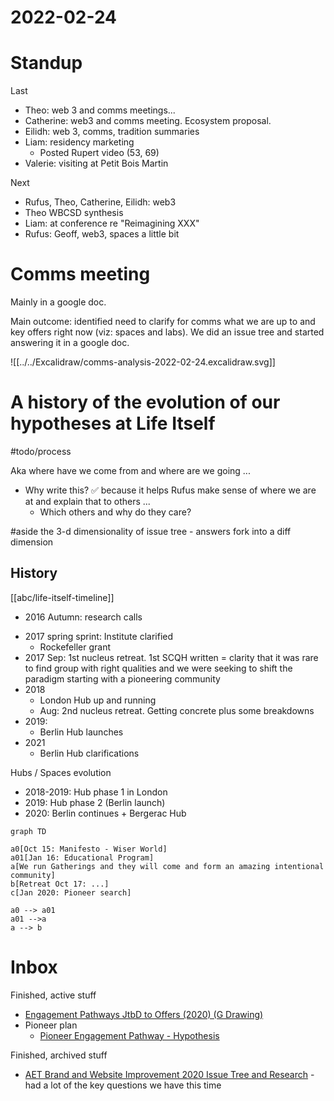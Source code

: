 # 2022-02-24

# Standup

Last

* Theo: web 3 and comms meetings...
* Catherine: web3 and comms meeting. Ecosystem proposal.
* Eilidh: web 3, comms, tradition summaries
* Liam: residency marketing
  * Posted Rupert video (53, 69)
* Valerie: visiting at Petit Bois Martin

Next

* Rufus, Theo, Catherine, Eilidh: web3
* Theo WBCSD synthesis
* Liam: at conference re "Reimagining XXX"
* Rufus: Geoff, web3, spaces a little bit

# Comms meeting

Mainly in a google doc.

Main outcome: identified need to clarify for comms what we are up to and key offers right now (viz: spaces and labs). We did an issue tree and started answering it in a google doc.

![[../../Excalidraw/comms-analysis-2022-02-24.excalidraw.svg]]

# A history of the evolution of our hypotheses at Life Itself

#todo/process 

Aka where have we come from and where are we going ...

* Why write this? ✅ because it helps Rufus make sense of where we are at and explain that to others ...
  * Which others and why do they care?

#aside the 3-d dimensionality of issue tree - answers fork into a diff dimension

## History

[[abc/life-itself-timeline]]

- 2016 Autumn: research calls
* 2017 spring sprint: Institute clarified
  * Rockefeller grant
* 2017 Sep: 1st nucleus retreat. 1st SCQH written = clarity that it was rare to find group with right qualities and we were seeking to shift the paradigm starting with a pioneering community
* 2018
  * London Hub up and running
  * Aug: 2nd nucleus retreat. Getting concrete plus some breakdowns
* 2019: 
  * Berlin Hub launches
* 2021
  * Berlin Hub clarifications

Hubs / Spaces evolution

* 2018-2019: Hub phase 1 in London
* 2019: Hub phase 2 (Berlin launch)
* 2020: Berlin continues + Bergerac Hub


```mermaid
graph TD

a0[Oct 15: Manifesto - Wiser World]
a01[Jan 16: Educational Program]
a[We run Gatherings and they will come and form an amazing intentional community]
b[Retreat Oct 17: ...]
c[Jan 2020: Pioneer search]

a0 --> a01
a01 -->a
a --> b
```



# Inbox

Finished, active stuff

- [Engagement Pathways JtbD to Offers (2020) (G Drawing)](https://docs.google.com/drawings/d/136Rp8OBEoeE-cMk6-TIU4p1PIuTIE5EUDnQFz8SWDas/edit)
- Pioneer plan
  - [Pioneer Engagement Pathway - Hypothesis](https://docs.google.com/drawings/d/15fPOnAE5pdle8rZh3iPFobMmGxr04WLBWY2khg6KENg/edit)

Finished, archived stuff

- [AET Brand and Website Improvement 2020 Issue Tree and Research](https://docs.google.com/spreadsheets/d/1f6fkySbvd8XwzBG9-sdH5KhX1i77dmf9Wuzqw4nHA5M/edit#gid=1211596138) - had a lot of the key questions we have this time